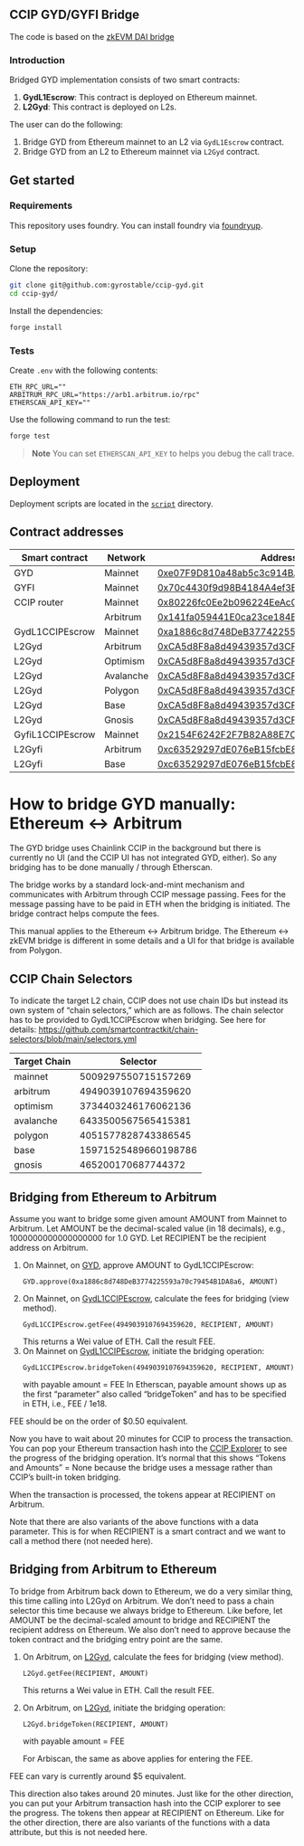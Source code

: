 ## CCIP GYD/GYFI Bridge

The code is based on the [zkEVM DAI bridge](https://github.com/pyk/zkevm-dai)

### Introduction

Bridged GYD implementation consists of two smart contracts:

1. **GydL1Escrow**: This contract is deployed on Ethereum mainnet.
2. **L2Gyd**: This contract is deployed on L2s.

The user can do the following:

1. Bridge GYD from Ethereum mainnet to an L2 via `GydL1Escrow` contract.
2. Bridge GYD from an L2 to Ethereum mainnet via `L2Gyd` contract.

## Get started

### Requirements

This repository uses foundry. You can install foundry via
[foundryup](https://book.getfoundry.sh/getting-started/installation).

### Setup

Clone the repository:

```sh
git clone git@github.com:gyrostable/ccip-gyd.git
cd ccip-gyd/
```

Install the dependencies:

```sh
forge install
```

### Tests

Create `.env` with the following contents:

```
ETH_RPC_URL=""
ARBITRUM_RPC_URL="https://arb1.arbitrum.io/rpc"
ETHERSCAN_API_KEY=""
```

Use the following command to run the test:

```sh
forge test
```

> **Note**
> You can set `ETHERSCAN_API_KEY` to helps you debug the call trace.

## Deployment

Deployment scripts are located in the [`script`](./script/) directory.

## Contract addresses

| Smart contract      | Network       | Address                                                                                                                |
| ------------------- | ------------- | ---------------------------------------------------------------------------------------------------------------------- |
| GYD                 | Mainnet       | [0xe07F9D810a48ab5c3c914BA3cA53AF14E4491e8A](https://etherscan.io/address/0xe07F9D810a48ab5c3c914BA3cA53AF14E4491e8A)  |
| GYFI                | Mainnet       | [0x70c4430f9d98B4184A4ef3E44CE10c320a8B7383](https://etherscan.io/address/0x70c4430f9d98B4184A4ef3E44CE10c320a8B7383)  |
| CCIP router         | Mainnet       | [0x80226fc0Ee2b096224EeAc085Bb9a8cba1146f7D](https://etherscan.io/address/0x80226fc0Ee2b096224EeAc085Bb9a8cba1146f7D)  |
|                     | Arbitrum      | [0x141fa059441E0ca23ce184B6A78bafD2A517DdE8](https://arbiscan.io/address/0x141fa059441E0ca23ce184B6A78bafD2A517DdE8)   |
| GydL1CCIPEscrow     | Mainnet       | [0xa1886c8d748DeB3774225593a70c79454B1DA8a6](https://etherscan.io/address/0xa1886c8d748DeB3774225593a70c79454B1DA8a6)  |
| L2Gyd               | Arbitrum      | [0xCA5d8F8a8d49439357d3CF46Ca2e720702F132b8](https://arbiscan.io/address/0xCA5d8F8a8d49439357d3CF46Ca2e720702F132b8)   |
| L2Gyd               | Optimism      | [0xCA5d8F8a8d49439357d3CF46Ca2e720702F132b8](https://optimistic.etherscan.io/address/0xCA5d8F8a8d49439357d3CF46Ca2e720702F132b8)   |
| L2Gyd               | Avalanche     | [0xCA5d8F8a8d49439357d3CF46Ca2e720702F132b8](https://snowtrace.io/address/0xCA5d8F8a8d49439357d3CF46Ca2e720702F132b8)   |
| L2Gyd               | Polygon       | [0xCA5d8F8a8d49439357d3CF46Ca2e720702F132b8](https://polygonscan.com/address/0xCA5d8F8a8d49439357d3CF46Ca2e720702F132b8)   |
| L2Gyd               | Base          | [0xCA5d8F8a8d49439357d3CF46Ca2e720702F132b8](https://basescan.org/address/0xCA5d8F8a8d49439357d3CF46Ca2e720702F132b8)   |
| L2Gyd               | Gnosis        | [0xCA5d8F8a8d49439357d3CF46Ca2e720702F132b8](https://gnosisscan.io/address/0xCA5d8F8a8d49439357d3CF46Ca2e720702F132b8)   |
| GyfiL1CCIPEscrow    | Mainnet       | [0x2154F6242F2F7B82A88E7C912dc0aA644F557061](https://etherscan.io/address/0x2154F6242F2F7B82A88E7C912dc0aA644F557061)  |
| L2Gyfi              | Arbitrum      | [0xc63529297dE076eB15fcbE873AE9136E446cFbB9](https://arbiscan.io/address/0xc63529297dE076eB15fcbE873AE9136E446cFbB9)   |
| L2Gyfi              | Base      | [0xc63529297dE076eB15fcbE873AE9136E446cFbB9](https://basescan.org/address/0xc63529297dE076eB15fcbE873AE9136E446cFbB9)   |


# How to bridge GYD manually: Ethereum ↔ Arbitrum

The GYD bridge uses Chainlink CCIP in the background but there is currently no UI (and the CCIP UI has not integrated GYD, either). So any bridging has to be done manually / through Etherscan.

The bridge works by a standard lock-and-mint mechanism and communicates with Arbitrum through CCIP message passing. Fees for the message passing have to be paid in ETH when the bridging is initiated. The bridge contract helps compute the fees.

This manual applies to the Ethereum ↔ Arbitrum bridge. The Ethereum ↔ zkEVM bridge is different in some details and a UI for that bridge is available from Polygon.

## CCIP Chain Selectors

To indicate the target L2 chain, CCIP does not use chain IDs but instead its own system of “chain selectors,” which are as follows. The chain selector has to be provided to GydL1CCIPEscrow when bridging. See here for details: https://github.com/smartcontractkit/chain-selectors/blob/main/selectors.yml 


| Target Chain | Selector             |
|--------------|----------------------|
| mainnet      | 5009297550715157269  |
| arbitrum     | 4949039107694359620  |
| optimism     | 3734403246176062136  |
| avalanche    | 6433500567565415381  |
| polygon      | 4051577828743386545  |
| base         | 15971525489660198786 |
| gnosis       | 465200170687744372   |

## Bridging from Ethereum to Arbitrum

Assume you want to bridge some given amount AMOUNT from Mainnet to Arbitrum. Let AMOUNT be the  decimal-scaled value (in 18 decimals), e.g., 1000000000000000000 for 1.0 GYD. Let RECIPIENT be the recipient address on Arbitrum.

1. On Mainnet, on [GYD](https://etherscan.io/address/0xe07F9D810a48ab5c3c914BA3cA53AF14E4491e8A), approve AMOUNT to GydL1CCIPEscrow:
    ```
    GYD.approve(0xa1886c8d748DeB3774225593a70c79454B1DA8a6, AMOUNT)
    ```
2. On Mainnet, on [GydL1CCIPEscrow](https://etherscan.io/address/0xa1886c8d748DeB3774225593a70c79454B1DA8a6), calculate the fees for bridging (view method).
    ```
    GydL1CCIPEscrow.getFee(4949039107694359620, RECIPIENT, AMOUNT)
    ```
    This returns a Wei value of ETH.
    Call the result FEE.
3. On Mainnet on [GydL1CCIPEscrow](https://etherscan.io/address/0xa1886c8d748DeB3774225593a70c79454B1DA8a6), initiate the bridging operation:
    ```
    GydL1CCIPEscrow.bridgeToken(4949039107694359620, RECIPIENT, AMOUNT) 
    ```
    with payable amount = FEE
    In Etherscan, payable amount shows up as the first “parameter” also called “bridgeToken” and has to be specified in ETH, i.e., FEE / 1e18.

FEE should be on the order of $0.50 equivalent.

Now you have to wait about 20 minutes for CCIP to process the transaction. You can pop your Ethereum transaction hash into the [CCIP Explorer](https://ccip.chain.link/) to see the progress of the bridging operation. It’s normal that this shows “Tokens and Amounts” = None because the bridge uses a message rather than CCIP’s built-in token bridging.

When the transaction is processed, the tokens appear at RECIPIENT on Arbitrum.

Note that there are also variants of the above functions with a data parameter. This is for when RECIPIENT is a smart contract and we want to call a method there (not needed here).

## Bridging from Arbitrum to Ethereum

To bridge from Arbitrum back down to Ethereum, we do a very similar thing, this time calling into L2Gyd on Arbitrum. We don’t need to pass a chain selector this time because we always bridge to Ethereum. Like before, let AMOUNT be the decimal-scaled amount to bridge and RECIPIENT the recipient address on Ethereum. We also don’t need to approve because the token contract and the bridging entry point are the same.

1. On Arbitrum, on [L2Gyd](https://arbiscan.io/address/0xCA5d8F8a8d49439357d3CF46Ca2e720702F132b8), calculate the fees for bridging (view method).
    ```
    L2Gyd.getFee(RECIPIENT, AMOUNT)
    ```
    This returns a Wei value in ETH.
    Call the result FEE.
2. On Arbitrum, on [L2Gyd](https://arbiscan.io/address/0xCA5d8F8a8d49439357d3CF46Ca2e720702F132b8), initiate the bridging operation:
    ```
    L2Gyd.bridgeToken(RECIPIENT, AMOUNT) 
    ```
    with payable amount = FEE
    
    For Arbiscan, the same as above applies for entering the FEE.

FEE can vary is currently around $5 equivalent.

This direction also takes around 20 minutes. Just like for the other direction, you can put your Arbitrum transaction hash into the CCIP explorer to see the progress. The tokens then appear at RECIPIENT on Ethereum. Like for the other direction, there are also variants of the functions with a data attribute, but this is not needed here.
